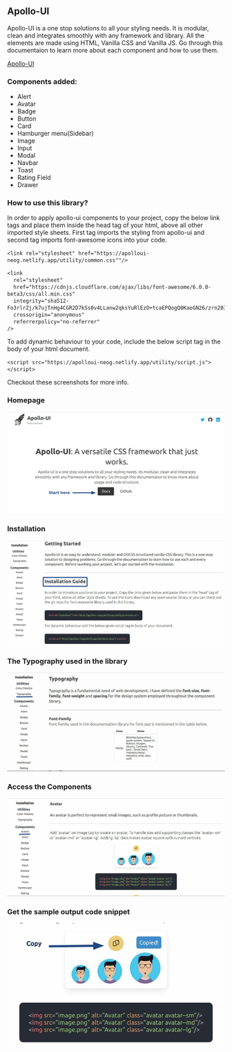 ## Apollo-UI

Apollo-UI is a one stop solutions to all your styling needs. It is modular, clean and integrates smoothly with any framework and library. All the elements are made using HTML, Vanilla CSS and Vanilla JS. Go through this documentaion to learn more about each component and how to use them.

[Apollo-UI](https://apolloui-neog.netlify.app)

### Components added:
* Alert
* Avatar
* Badge
* Button
* Card
* Hamburger menu(Sidebar)
* Image
* Input
* Modal
* Navbar
* Toast
* Rating Field
* Drawer

### How to use this library?
In order to apply apollo-ui components to your project, copy the below link tags and place them inside the head tag of your html, above all other imported style sheets. First tag imports the styling from apollo-ui and second tag imports font-awesome icons into your code. 

```
<link rel="stylesheet" href="https://apolloui-neog.netlify.app/utility/common.css""/>
```

```
<link
  rel="stylesheet"
  href="https://cdnjs.cloudflare.com/ajax/libs/font-awesome/6.0.0-beta3/css/all.min.css"
  integrity="sha512-Fo3rlrZj/k7ujTnHg4CGR2D7kSs0v4LLanw2qksYuRlEzO+tcaEPQogQ0KaoGN26/zrn20ImR1DfuLWnOo7aBA=="
  crossorigin="anonymous"
  referrerpolicy="no-referrer"
/>
```

To add dynamic behaviour to your code, include the below script tag in the body of your html document.

```
<script src="https://apolloui-neog.netlify.app/utility/script.js"></script>
```

Checkout these screenshots for more info.

### Homepage
![Click on Docs to get started](assets/1.jpg)

### Installation
![Installation links](assets/2.jpg)

### The Typography used in the library
![Check the color palette and typography used in the library](assets/3.jpg)

### Access the Components
![Checkout the components from the side bar](assets/4.jpg)

### Get the sample output code snippet 
![To get the code snippet for the displayed output click on the copy icon of the output widget](assets/5.jpg)
